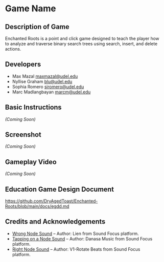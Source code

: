 # Game Name

## Description of Game
Enchanted Roots is a point and click game designed to teach the player how to analyze and traverse binary search trees using search, insert, and delete actions. 

## Developers
- Max Mazal <maxmazal@udel.edu>
- Nyllise Graham <blu@udel.edu>
- Sophia Romero <siromero@udel.edu>
- Marc Madlangbayan <marcm@udel.edu>

## Basic Instructions
*(Coming Soon)*

## Screenshot
*(Coming Soon)*

## Gameplay Video
*(Coming Soon)*

## Education Game Design Document  
https://github.com/DryAgedToast/Enchanted-Roots/blob/main/docs/egdd.md

## Credits and Acknowledgements
- [Wrong Node Sound](#) – Author: Lien from Sound Focus platform.
- [Tapping on a Node Sound](#) – Author: Danasa Music from Sound Focus platform.
- [Right Node Sound](#) – Author: V1-Rotate Beats from Sound Focus platform.
